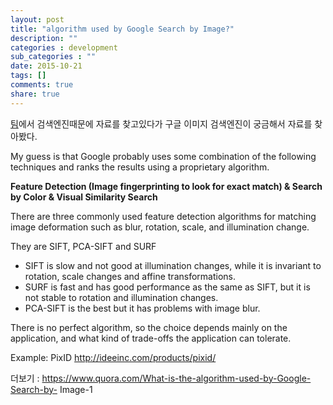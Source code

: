 ```yaml
---
layout: post
title: "algorithm used by Google Search by Image?"
description: ""
categories : development
sub_categories : ""
date: 2015-10-21
tags: []
comments: true
share: true
---
```


[팀](http://www.wixsoft.com/)에서 검색엔진때문에 자료를 찾고있다가 구글 이미지 검색엔진이 궁금해서 자료를 찾아봤다.

  

My guess is that Google probably uses some combination of the following
techniques and ranks the results using a proprietary algorithm.

  

**Feature Detection (Image fingerprinting to look for exact match) & Search by Color & Visual Similarity Search**

  

There are three commonly used feature detection algorithms for matching image
deformation such as blur, rotation, scale, and illumination change.

They are SIFT, PCA-SIFT and SURF

  

  * SIFT is slow and not good at illumination changes, while it is invariant to rotation, scale changes and affine transformations.
  * SURF is fast and has good performance as the same as SIFT, but it is not stable to rotation and illumination changes.
  * PCA-SIFT is the best but it has problems with image blur.

There is no perfect algorithm, so the choice depends mainly on the
application, and what kind of trade-offs the application can tolerate.

  

Example: PixID http://ideeinc.com/products/pixid/

  

더보기 : https://www.quora.com/What-is-the-algorithm-used-by-Google-Search-by-
Image-1

